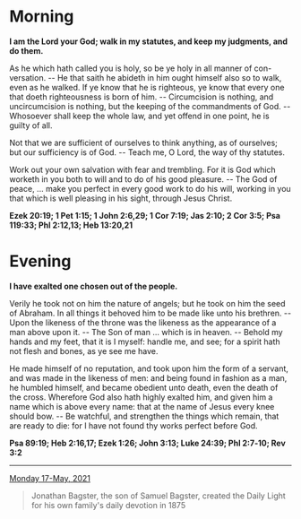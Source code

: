 # Morning

**I am the Lord your God; walk in my statutes, and keep my judgments, and do them.**
 
As he which hath called you is holy, so be ye holy in all manner of con-versation. -- He that saith he abideth in him ought himself also so to walk, even as he walked. If ye know that he is righteous, ye know that every one that doeth righteousness is born of him. -- Circumcision is nothing, and uncircumcision is nothing, but the keeping of the commandments of God. -- Whosoever shall keep the whole law, and yet offend in one point, he is guilty of all.
 
Not that we are sufficient of ourselves to think anything, as of ourselves; but our sufficiency is of God. -- Teach me, O Lord, the way of thy statutes.
 
Work out your own salvation with fear and trembling. For it is God which worketh in you both to will and to do of his good pleasure. -- The God of peace, ... make you perfect in every good work to do his will, working in you that which is well pleasing in his sight, through Jesus Christ.  

**Ezek 20:19; 1 Pet 1:15; 1 John 2:6,29; 1 Cor 7:19; Jas 2:10; 2 Cor 3:5; Psa 119:33; Phl 2:12,13; Heb 13:20,21**

# Evening

**I have exalted one chosen out of the people.**
 
Verily he took not on him the nature of angels; but he took on him the seed of Abraham. In all things it behoved him to be made like unto his brethren. -- Upon the likeness of the throne was the likeness as the appearance of a man above upon it. -- The Son of man ... which is in heaven. -- Behold my hands and my feet, that it is I myself: handle me, and see; for a spirit hath not flesh and bones, as ye see me have.
 
He made himself of no reputation, and took upon him the form of a servant, and was made in the likeness of men: and being found in fashion as a man, he humbled himself, and became obedient unto death, even the death of the cross. Wherefore God also hath highly exalted him, and given him a name which is above every name: that at the name of Jesus every knee should bow. -- Be watchful, and strengthen the things which remain, that are ready to die: for I have not found thy works perfect before God.  

**Psa 89:19; Heb 2:16,17; Ezek 1:26; John 3:13; Luke 24:39; Phl 2:7‑10; Rev 3:2**

---

[Monday 17-May, 2021](https://t.me/s/daily_light)

> Jonathan Bagster, the son of Samuel Bagster, created the Daily Light for his own family's daily devotion in 1875

